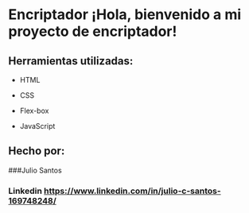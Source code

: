 # Encriptador ¡Hola, bienvenido a mi proyecto de encriptador!



## Herramientas utilizadas:

* HTML

* CSS

* Flex-box

* JavaScript

## Hecho por:

###Julio Santos

### Linkedin https://www.linkedin.com/in/julio-c-santos-169748248/
